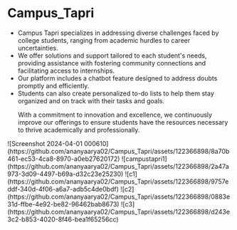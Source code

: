 # Campus_Tapri
<ul>
<li> Campus Tapri specializes in addressing diverse challenges faced by college students, ranging from academic hurdles to career uncertainties.</li>

<li>We offer solutions and support tailored to each student's needs, providing assistance with fostering community connections and facilitating access to internships.</li>

<li>Our platform includes a chatbot feature designed to address doubts promptly and efficiently.</li>

<li>Students can also create personalized to-do lists to help them stay organized and on track with their tasks and goals.</li>

With a commitment to innovation and excellence, we continuously improve our offerings to ensure students have the resources necessary to thrive academically and professionally.
</ul>
![Screenshot 2024-04-01 000610](https://github.com/ananyaarya02/Campus_Tapri/assets/122366898/8a70b461-ec53-4ca8-8970-a0eb27620172)
![campustapri1](https://github.com/ananyaarya02/Campus_Tapri/assets/122366898/2a47a973-3d09-4497-b69a-d32c23e25230)
![c1](https://github.com/ananyaarya02/Campus_Tapri/assets/122366898/9757eddf-340d-4f06-a6a7-adb5c4de0bdf)
![c2](https://github.com/ananyaarya02/Campus_Tapri/assets/122366898/0883e31d-ffbe-4e92-be82-96462bab8673)
![c3](https://github.com/ananyaarya02/Campus_Tapri/assets/122366898/d243e3c2-b853-4020-8f46-bea1f65256cc)


